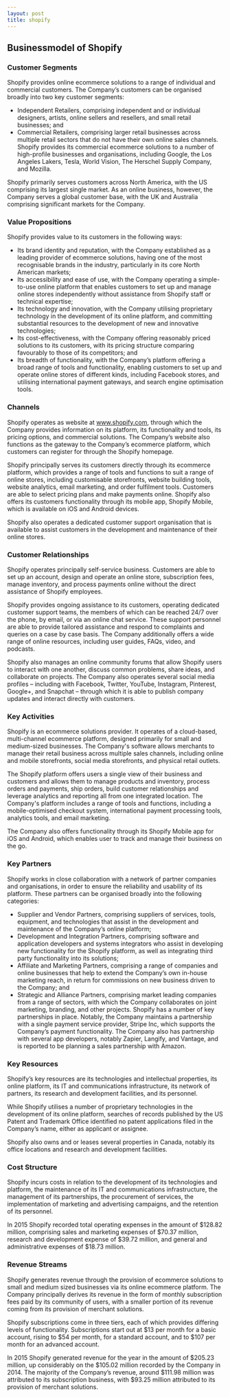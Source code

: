 ```yaml
---
layout: post
title: shopify
---
```


Businessmodel of Shopify
-------------------------

### Customer Segments

Shopify provides online ecommerce solutions to a range of individual and commercial customers. The Company’s customers can be organised broadly into two key customer segments:

 * Independent Retailers, comprising independent and or individual designers, artists, online sellers and resellers, and small retail businesses; and
* Commercial Retailers, comprising larger retail businesses across multiple retail sectors that do not have their own online sales channels.
 Shopify provides its commercial ecommerce solutions to a number of high-profile businesses and organisations, including Google, the Los Angeles Lakers, Tesla, World Vision, The Herschel Supply Company, and Mozilla.

Shopify primarily serves customers across North America, with the US comprising its largest single market. As an online business, however, the Company serves a global customer base, with the UK and Australia comprising significant markets for the Company.

### Value Propositions

Shopify provides value to its customers in the following ways:

 * Its brand identity and reputation, with the Company established as a leading provider of ecommerce solutions, having one of the most recognisable brands in the industry, particularly in its core North American markets;
* Its accessibility and ease of use, with the Company operating a simple-to-use online platform that enables customers to set up and manage online stores independently without assistance from Shopify staff or technical expertise;
* Its technology and innovation, with the Company utilising proprietary technology in the development of its online platform, and committing substantial resources to the development of new and innovative technologies;
* Its cost-effectiveness, with the Company offering reasonably priced solutions to its customers, with its pricing structure comparing favourably to those of its competitors; and
* Its breadth of functionality, with the Company’s platform offering a broad range of tools and functionality, enabling customers to set up and operate online stores of different kinds, including Facebook stores, and utilising international payment gateways, and search engine optimisation tools.
 ### Channels

Shopify operates as website at www.shopify.com, through which the Company provides information on its platform, its functionality and tools, its pricing options, and commercial solutions. The Company’s website also functions as the gateway to the Company’s ecommerce platform, which customers can register for through the Shopify homepage.

Shopify principally serves its customers directly through its ecommerce platform, which provides a range of tools and functions to suit a range of online stores, including customisable storefronts, website building tools, website analytics, email marketing, and order fulfilment tools. Customers are able to select pricing plans and make payments online. Shopify also offers its customers functionality through its mobile app, Shopify Mobile, which is available on iOS and Android devices.

Shopify also operates a dedicated customer support organisation that is available to assist customers in the development and maintenance of their online stores.

### Customer Relationships

Shopify operates principally self-service business. Customers are able to set up an account, design and operate an online store, subscription fees, manage inventory, and process payments online without the direct assistance of Shopify employees.

Shopify provides ongoing assistance to its customers, operating dedicated customer support teams, the members of which can be reached 24/7 over the phone, by email, or via an online chat service. These support personnel are able to provide tailored assistance and respond to complaints and queries on a case by case basis. The Company additionally offers a wide range of online resources, including user guides, FAQs, video, and podcasts.

Shopify also manages an online community forums that allow Shopify users to interact with one another, discuss common problems, share ideas, and collaborate on projects. The Company also operates several social media profiles – including with Facebook, Twitter, YouTube, Instagram, Pinterest, Google+, and Snapchat – through which it is able to publish company updates and interact directly with customers.

### Key Activities

Shopify is an ecommerce solutions provider. It operates of a cloud-based, multi-channel ecommerce platform, designed primarily for small and medium-sized businesses. The Company's software allows merchants to manage their retail business across multiple sales channels, including online and mobile storefronts, social media storefronts, and physical retail outlets.

The Shopify platform offers users a single view of their business and customers and allows them to manage products and inventory, process orders and payments, ship orders, build customer relationships and leverage analytics and reporting all from one integrated location. The Company's platform includes a range of tools and functions, including a mobile-optimised checkout system, international payment processing tools, analytics tools, and email marketing.

The Company also offers functionality through its Shopify Mobile app for iOS and Android, which enables user to track and manage their business on the go.

### Key Partners

Shopify works in close collaboration with a network of partner companies and organisations, in order to ensure the reliability and usability of its platform. These partners can be organised broadly into the following categories:

 * Supplier and Vendor Partners, comprising suppliers of services, tools, equipment, and technologies that assist in the development and maintenance of the Company’s online platform;
* Development and Integration Partners, comprising software and application developers and systems integrators who assist in developing new functionality for the Shopify platform, as well as integrating third party functionality into its solutions;
* Affiliate and Marketing Partners, comprising a range of companies and online businesses that help to extend the Company’s own in-house marketing reach, in return for commissions on new business driven to the Company; and
* Strategic and Alliance Partners, comprising market leading companies from a range of sectors, with which the Company collaborates on joint marketing, branding, and other projects.
 Shopify has a number of key partnerships in place. Notably, the Company maintains a partnership with a single payment service provider, Stripe Inc, which supports the Company’s payment functionality. The Company also has partnership with several app developers, notably Zapier, Langify, and Vantage, and is reported to be planning a sales partnership with Amazon.

### Key Resources

Shopify’s key resources are its technologies and intellectual properties, its online platform, its IT and communications infrastructure, its network of partners, its research and development facilities, and its personnel.

While Shopify utilises a number of proprietary technologies in the development of its online platform, searches of records published by the US Patent and Trademark Office identified no patent applications filed in the Company’s name, either as applicant or assignee.

Shopify also owns and or leases several properties in Canada, notably its office locations and research and development facilities.

### Cost Structure

Shopify incurs costs in relation to the development of its technologies and platform, the maintenance of its IT and communications infrastructure, the management of its partnerships, the procurement of services, the implementation of marketing and advertising campaigns, and the retention of its personnel.

In 2015 Shopify recorded total operating expenses in the amount of $128.82 million, comprising sales and marketing expenses of $70.37 million, research and development expense of $39.72 million, and general and administrative expenses of $18.73 million.

### Revenue Streams

Shopify generates revenue through the provision of ecommerce solutions to small and medium sized businesses via its online ecommerce platform. The Company principally derives its revenue in the form of monthly subscription fees paid by its community of users, with a smaller portion of its revenue coming from its provision of merchant solutions.

Shopify subscriptions come in three tiers, each of which provides differing levels of functionality. Subscriptions start out at $13 per month for a basic account, rising to $54 per month, for a standard account, and to $107 per month for an advanced account.

In 2015 Shopify generated revenue for the year in the amount of $205.23 million, up considerably on the $105.02 million recorded by the Company in 2014. The majority of the Company’s revenue, around $111.98 million was attributed to its subscription business, with $93.25 million attributed to its provision of merchant solutions.
